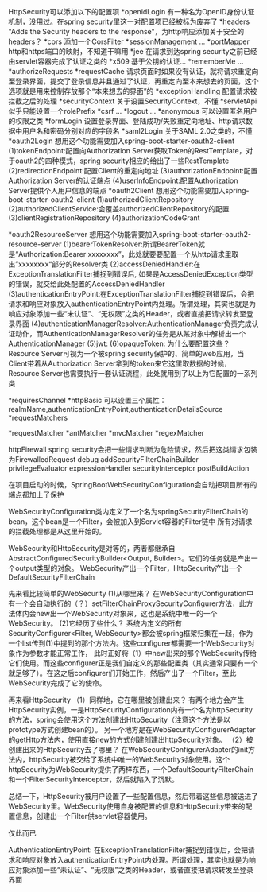 HttpSecurity可以添加以下的配置项
*openidLogin 有一种名为OpenID身份认证机制，没用过。在spring security里这一对配置项已经被标为废弃了
*headers "Adds the Security headers to the response"，为http响应添加关于安全的headers？
*cors 添加一个CorsFilter
*sessionManagement ...
*portMapper http和https端口的映射，不知道干嘛用
*jee 在请求到达spring security之前已经由servlet容器完成了认证之类的
*x509 基于公钥的认证...
*rememberMe ...
*authorizeRequests
*requestCache 请求页面时如果没有认证，就将请求重定向至登录界面，提交了登录信息并且通过了认证，再重定向至本来想去的页面，这个选项就是用来控制存放那个“本来想去的界面”的
*exceptionHandling 配置请求被拦截之后的处理
*securityContext 关于设置SecurityContext，不懂
*servletApi 似乎只能设置一个rolePrefix
*csrf ...
*logout ...
*anonymous 可以设置匿名用户的权限之类
*formLogin 设置登录界面、登陆成功/失败重定向地址、http请求数据中用户名和密码分别对应的字段名
*saml2Login 关于SAML 2.0之类的，不懂
*oauth2Login 想用这个功能需要加入spring-boot-starter-oauth2-client 
    (1)tokenEndpoint:配置向Authorization Server获取Token的RestTemplate，对于oauth2的四种模式，spring security相应的给出了一些RestTemplate
    (2)redirectionEndpoint:配置Client的重定向地址
    (3)authorizationEndpoint:配置Authorization Server的认证端点
    (4)userInfoEndpoint:配置Authorization Server提供个人用户信息的端点
*oauth2Client 想用这个功能需要加入spring-boot-starter-oauth2-client
    (1)authorizedClientRepository
    (2)authorizedClientService:会覆盖authorizedClientRepository的配置
    (3)clientRegistrationRepository
    (4)authorizationCodeGrant


*oauth2ResourceServer 想用这个功能需要加入spring-boot-starter-oauth2-resource-server
    (1)bearerTokenResolver:所谓BearerToken就是“Authorization:Bearer xxxxxxxx”，此处就要要配置一个从http请求里取出”xxxxxxxx“部分的Resolver类
    (2)accessDeniedHandler:在ExceptionTranslationFilter捕捉到错误后, 如果是AccessDeniedException类型的错误，就交给此处配置的AccessDeniedHandler
    (3)authenticationEntryPoint:在ExceptionTranslationFilter捕捉到错误后，会把请求和响应对象放入authenticationEntryPoint内处理。所谓处理，其实也就是为响应对象添加一些“未认证”、“无权限”之类的Header，或者直接把请求转发至登录界面
    (4)authenticationManagerResolver:AuthenticationManager负责完成认证动作，而AuthenticationManagerResolver的任务是从某对象中解析出一个AuthenticationManager
    (5)jwt:
    (6)opaqueToken:
为什么要配置这些？Resource Server可视为一个被spring security保护的、简单的web应用，当Client带着从Authorization Server拿到的token来它这里取数据的时候，Resource Server也需要执行一套认证流程，此处就用到了以上为它配置的一系列类


*requiresChannel
*httpBasic 可以设置三个属性：realmName,authenticationEntryPoint,authenticationDetailsSource
*requestMatchers

*requestMatcher
*antMatcher
*mvcMatcher
*regexMatcher


httpFirewall spring security会把一些请求判断为危险请求，然后把这类请求包装为FirewalledRequest
debug
addSecurityFilterChainBuilder
privilegeEvaluator
expressionHandler
securityInterceptor
postBuildAction



在项目启动的时候，SpringBootWebSecurityConfiguration会自动把项目所有的端点都加上了保护

WebSecurityConfiguration类内定义了一个名为springSecurityFilterChain的bean，这个bean是一个Filter，会被加入到Servlet容器的Filter链中
所有对请求的拦截处理都是从这里开始的。

WebSecurity和HttpSecurity是对等的，两者都继承自AbstractConfiguredSecurityBuilder<Output, Builder>。它们的任务就是产出一个output类型的对象。
WebSecurity产出一个Filter，HttpSecurity产出一个DefaultSecurityFilterChain

先来看比较简单的WebSecurity
(1)从哪里来？
在WebSecurityConfiguration中有一个会自动执行的（？）setFilterChainProxySecurityConfigurer方法，此方法体内会new出一个WebSecurity对象来，这也是系统中唯一的一个WebSecurity。
(2)它经历了些什么？
系统内定义的所有SecurityConfigurer<Filter, WebSecurity>都会被spring框架归集在一起，作为一个list传到(1)中提到的那个方法内。这些configurer都需要一个WebSecurity对象作为参数才能正常工作，
此时正好将（1）中new出来的那个WebSecurity传给它们使用。而这些configurer正是我们自定义的那些配置类（其实通常只要有一个就足够了）。在这之后configurer们开始工作，然后产出了一个Filter，至此WebSecurity完成了它的使命。

再来看HttpSecurity
（1）同样地，它在哪里被创建出来？
有两个地方会产生HttpSecurity实例，一是HttpSecurityConfiguration内有一个名为httpSecurity的方法，spring会使用这个方法创建出HttpSecurity（注意这个方法是以prototype方式创建bean的）。
另一个地方是在WebSecurityConfigurerAdapter的getHttp方法内，使用直接new的方式创建创建出httpSecurity对象。
（2）被创建出来的HttpSecurity去了哪里？
在WebSecurityConfigurerAdapter的init方法内，httpSecurity被交给了系统中唯一的WebSecurity对象使用。这个httpSecurity为WebSecurity提供了两样东西，一个DefaultSecurityFilterChain和一个FilterSecurityInterceptor，然后就陷入了沉默。

总结一下，HttpSecurity被用户设置了一些配置信息，然后带着这些信息被送进了WebSecurity里。WebSecurity使用自身被配置的信息和HttpSecurity带来的配置信息，创建出一个Filter供servlet容器使用。

仅此而已



AuthenticationEntryPoint: 在ExceptionTranslationFilter捕捉到错误后，会把请求和响应对象放入authenticationEntryPoint内处理。所谓处理，其实也就是为响应对象添加一些“未认证”、“无权限”之类的Header，或者直接把请求转发至登录界面
